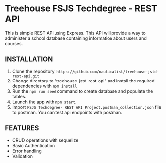# Treehouse FSJS Techdegree - REST API
This is simple REST API using Express. This API will provide a way to administer a school database containing information about users and courses.

## INSTALLATION
01. Clone the repository: `https://github.com/nauticalist/treehouse-jstd-rest-api.git`
02. Change directory to "treehouse-jstd-rest-api" and install the required dependencies with `npm install`
03. Run the `npm run seed` command to create database and populate the tables.
04. Launch the app with `npm start`.
05. Import `FSJS Techdegree- REST API Project.postman_collection.json` file to postman. You can test api endpoints with postman.

## FEATURES

- CRUD operations with sequelize
- Basic Authentication
- Error handling
- Validation
